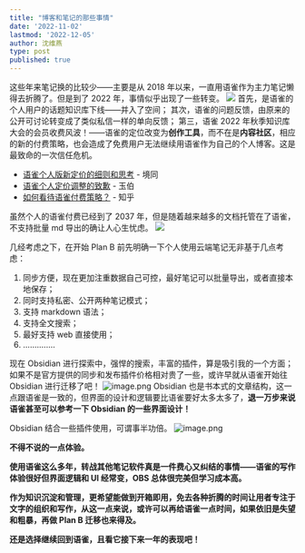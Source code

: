 ```yaml
---
title: "博客和笔记的那些事情"
date: '2022-11-02'
lastmod: '2022-12-05'
author: 沈维燕
type: post
published: true
---
```


这些年来笔记换的比较少——主要是从 2018 年以来，一直用语雀作为主力笔记懒得去折腾了。但是到了 2022 年，事情似乎出现了一些转变。
![](https://cos.shenlab.cn/yuque/0/2022/png/126032/not-note.jpg)
首先，是语雀的个人用户的话题知识库下线——并入了空间；
其次，语雀的问题反馈，由原来的公开可讨论转变成了类似私信一样的单向反馈；
第三，语雀 2022 年秋季知识库大会的会员收费风波！——语雀的定位改变为**创作工具**，而不在是**内容社区**，相应的新的付费策略，也会造成了免费用户无法继续用语雀作为自己的个人博客。这是最致命的一次信任危机。

- [语雀个人版新定价的细则和思考](https://www.yuque.com/docs/share/26348e63-d6f2-464c-889c-2af952f1144d) - 境同
- [语雀个人定价调整的致歉](https://www.yuque.com/yubo/morning/thinking-of-yuque-price) - 玉伯
- [如何看待语雀付费策略？](https://www.zhihu.com/question/562238887) - 知乎

虽然个人的语雀付费已经到了 2037 年，但是随着越来越多的文档托管在了语雀，不支持批量 md 导出的确让人心生忧虑。
![](https://cos.shenlab.cn/yuque/0/2022/png/126032/20221031140408.png)

几经考虑之下，在开始 Plan B 前先明确一下个人使用云端笔记无非基于几点考虑：

1. 同步方便，现在更加注重数据自己可控，最好笔记可以批量导出，或者直接本地保存；
2. 同时支持私密、公开两种笔记模式；
3. 支持 markdown 语法；
4. 支持全文搜索；
5. 最好支持 web 直接使用；
6. ..............

现在 Obsidian 进行探索中，强悍的搜索，丰富的插件，算是吸引我的一个方面；如果不是官方提供的同步和发布插件价格相对贵了一些，或许早就从语雀开始往 Obsidian 进行迁移了吧！
![image.png](https://cos.shenlab.cn/yuque/0/2022/png/126032/1667352679969-ee0e3e29-4564-4a02-93a4-74fb21678677.png)
Obsidian 也是书本式的文章结构，这一点跟语雀是一致的，但界面的设计和逻辑要比语雀要好太多太多了，**退一万步来说语雀甚至可以参考一下 Obsidian 的一些界面设计！**

Obsidian 结合一些插件使用，可谓事半功倍。
![image.png](https://cos.shenlab.cn/yuque/0/2022/png/126032/1667352766238-c6fa4314-3ccf-4ac5-9644-e2e5724e3ec3.png)

**不得不说的一点体验。**

**使用语雀这么多年，转战其他笔记软件真是一件费心又纠结的事情——语雀的写作体验很好但界面逻辑和 UI 经常变，OBS 总体很完美但学习成本高。**

**作为知识沉淀和管理，更希望能做到开箱即用，免去各种折腾的时间让用者专注于文字的组织和写作，从这一点来说，或许可以再给语雀一点时间，如果依旧是失望和粗暴，再做 Plan B 迁移也来得及。**

**还是选择继续回到语雀，且看它接下来一年的表现吧！**
